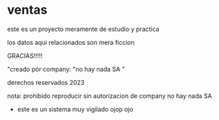 # ventas
este es un proyecto meramente de estudio y practica

los datos aqui relacionados son mera ficcion 

GRACIAS!!!!!

"creado pór company: "no hay nada SA "

derechos reservados 2023

nota: prohibido reproducir sin autorizacion de company no hay nada SA













* este es un sistema muy vigilado ojop ojo 

